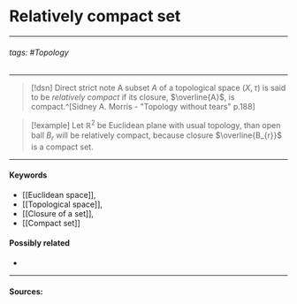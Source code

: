 # Relatively compact set
***
###### tags: #Topology 
***
>[!dsn] Direct strict note
>A subset $A$ of a topological space $(X,\tau)$ is said to be *relatively compact* if its closure, $\overline{A}$, is compact.^[Sidney A. Morris - "Topology without tears" p.188]

>[!example] 
>Let $\mathbb{R}^{2}$ be Euclidean plane with usual topology, than open ball $B_{r}$ will be relatively compact, because closure $\overline{B_{r}}$ is a compact set.
***
#### Keywords
- [[Euclidean space]],
- [[Topological space]],
- [[Closure of a set]],
- [[Compact set]]
#### Possibly related
- 
***
#### Sources: